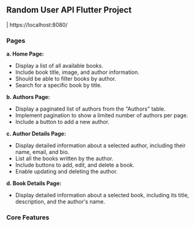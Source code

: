 ## Random User API Flutter Project

| https://localhost:8080/

### Pages

**a. Home Page:**

- Display a list of all available books.
- Include book title, image, and author information.
- Should be able to filter books by author.
- Search for a specific book by title.

**b. Authors Page:**

- Display a paginated list of authors from the "Authors" table.
- Implement pagination to show a limited number of authors per page.
- Include a button to add a new author.

**c. Author Details Page:**

- Display detailed information about a selected author, including their name, email, and bio.
- List all the books written by the author.
- Include buttons to add, edit, and delete a book.
- Enable updating and deleting the author.

**d. Book Details Page:**

- Display detailed information about a selected book, including its title, description, and the author's name.

### Core Features
